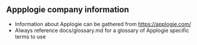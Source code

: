 ## Appplogie company information
- Information about Applogie can be gathered from https://applogie.com/
- Always reference docs/glossary.md for a glossary of Applogie specific terms to use
